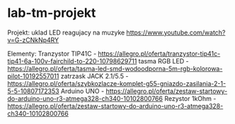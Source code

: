 # lab-tm-projekt
 
Projekt:
uklad LED reagujacy na muzyke
https://www.youtube.com/watch?v=G-zCNkNp4RY

Elementy:
Tranzystor TIP41C - https://allegro.pl/oferta/tranzystor-tip41c-tip41-6a-100v-fairchild-to-220-10798629711
tasma RGB LED - https://allegro.pl/oferta/tasma-led-smd-wodoodporna-5m-rgb-kolorowa-pilot-10192557011
zatrzask JACK 2.1/5.5 - https://allegro.pl/oferta/szybkozlacze-komplet-g55-gniazdo-zasilania-2-1-5-5-10807172353 
Arduino UNO - https://allegro.pl/oferta/zestaw-startowy-do-arduino-uno-r3-atmega328-ch340-10102800766
Rezystor 1kOhm - https://allegro.pl/oferta/zestaw-startowy-do-arduino-uno-r3-atmega328-ch340-10102800766
